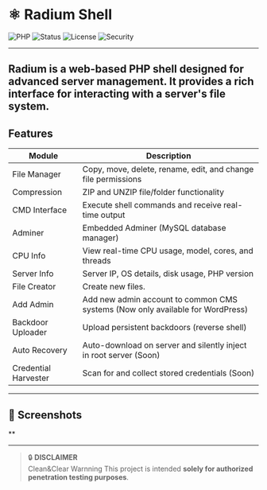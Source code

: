 # ⚛️ Radium Shell

![PHP](https://img.shields.io/badge/PHP-Enabled-blue.svg)
![Status](https://img.shields.io/badge/status-Active-brightgreen.svg)
![License](https://img.shields.io/badge/license-MIT-green.svg)
![Security](https://img.shields.io/badge/security-Ethical%20Use%20Only-critical)

---
**Radium** is a web-based PHP shell designed for advanced server management. It provides a rich interface for interacting with a server's file system.
---

## Features

| Module             | Description                                                                 |
|--------------------|-----------------------------------------------------------------------------|
| File Manager     | Copy, move, delete, rename, edit, and change file permissions              |
| Compression      | ZIP and UNZIP file/folder functionality                                     |
| CMD Interface     | Execute shell commands and receive real-time output                        |
| Adminer          | Embedded Adminer (MySQL database manager)                      |
| CPU Info         | View real-time CPU usage, model, cores, and threads                         |
| Server Info      | Server IP, OS details, disk usage, PHP version              |
| File Creator     | Create new files.                                                  |
| Add Admin        | Add new admin account to common CMS systems (Now only available for WordPress)      |
| Backdoor Uploader| Upload persistent backdoors (reverse shell)              |
| Auto Recovery    | Auto-download on server and silently inject in root server              (Soon)             |
| Credential Harvester | Scan for and collect stored credentials (Soon) |

---

## 📸 Screenshots

**

---




> 🔒 **DISCLAIMER**  
Clean&Clear Warnning This project is intended **solely for authorized penetration testing purposes**.
